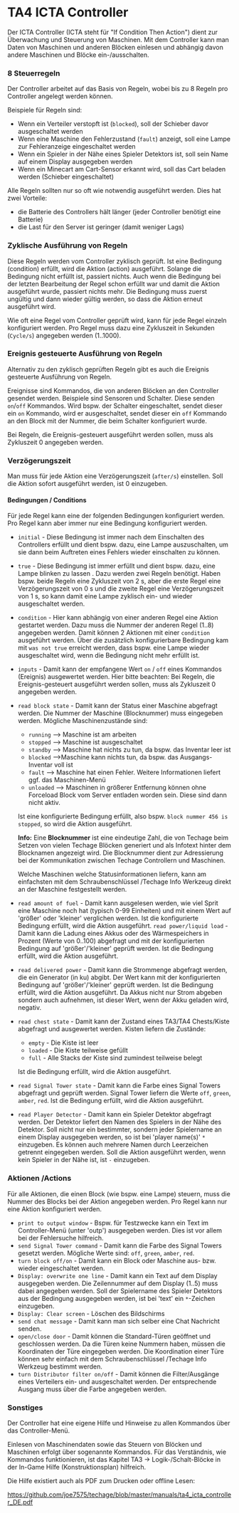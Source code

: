 # TA4 ICTA Controller

Der ICTA Controller (ICTA steht für "If Condition Then Action") dient zur Überwachung und Steuerung von Maschinen. Mit dem Controller kann man Daten von Maschinen und anderen Blöcken einlesen und abhängig davon andere Maschinen und Blöcke ein-/ausschalten.

### 8 Steuerregeln

Der Controller arbeitet auf das Basis von Regeln, wobei bis zu 8 Regeln pro Controller angelegt werden können.

Beispiele für Regeln sind:

- Wenn ein Verteiler verstopft ist (```blocked```), soll der Schieber davor ausgeschaltet werden
- Wenn eine Maschine den Fehlerzustand (`fault`) anzeigt, soll eine Lampe zur Fehleranzeige eingeschaltet werden
- Wenn ein Spieler in der Nähe eines Spieler Detektors ist, soll sein Name auf einem Display ausgegeben werden
- Wenn ein Minecart am Cart-Sensor erkannt wird, soll das Cart beladen werden (Schieber eingeschaltet)

Alle Regeln sollten nur so oft wie notwendig ausgeführt werden. Dies hat zwei Vorteile:

- die Batterie des Controllers hält länger (jeder Controller benötigt eine Batterie)
- die Last für den Server ist geringer (damit weniger Lags)

### Zyklische Ausführung von Regeln

Diese Regeln werden vom Controller zyklisch geprüft. Ist eine Bedingung (condition) erfüllt, wird die Aktion (action) ausgeführt. Solange die Bedingung nicht erfüllt ist, passiert nichts. Auch wenn die Bedingung bei der letzten Bearbeitung der Regel schon erfüllt war und damit die Aktion ausgeführt wurde, passiert nichts mehr. Die Bedingung muss zuerst ungültig und dann wieder gültig werden, so dass die Aktion erneut ausgeführt wird.

Wie oft eine Regel vom Controller geprüft wird, kann für jede Regel einzeln konfiguriert werden. Pro Regel muss dazu eine Zykluszeit in Sekunden (`Cycle/s`) angegeben werden (1..1000). 

### Ereignis gesteuerte Ausführung von Regeln

Alternativ zu den zyklisch geprüften Regeln gibt es auch die Ereignis gesteuerte Ausführung von Regeln.

Ereignisse sind Kommandos, die von anderen Blöcken an den Controller gesendet werden. Beispiele sind Sensoren und Schalter. Diese senden `on`/`off` Kommandos. Wird bspw. der Schalter eingeschaltet, sendet dieser ein `on` Kommando, wird er ausgeschaltet, sendet dieser ein `off` Kommando an den Block mit der Nummer, die beim Schalter konfiguriert wurde.

Bei Regeln, die Ereignis-gesteuert ausgeführt werden sollen, muss als Zykluszeit 0 angegeben werden.

### Verzögerungszeit 

Man muss für jede Aktion eine Verzögerungszeit (```after/s```) einstellen. Soll die Aktion sofort ausgeführt werden, ist 0 einzugeben.

#### Bedingungen / Conditions

Für jede Regel kann eine der folgenden Bedingungen konfiguriert werden. Pro Regel kann aber immer nur eine Bedingung konfiguriert werden.

- `initial` - Diese Bedingung ist immer nach dem Einschalten des Controllers erfüllt und dient bspw. dazu, eine Lampe auszuschalten, um sie dann beim Auftreten eines Fehlers wieder einschalten zu können.

- `true` - Diese Bedingung ist immer erfüllt und dient bspw. dazu, eine Lampe blinken zu lassen . Dazu werden zwei Regeln benötigt. Haben bspw. beide Regeln eine Zykluszeit von 2 s, aber die erste Regel eine Verzögerungszeit von 0 s und die zweite Regel eine Verzögerungszeit von 1 s, so kann damit eine Lampe zyklisch ein- und wieder ausgeschaltet werden.

- `condition` - Hier kann abhängig von einer anderen Regel eine Aktion gestartet werden. Dazu muss die Nummer der anderen Regel (1..8) angegeben werden. Damit können 2 Aktionen mit einer `condition` ausgeführt werden. Über die zusätzlich konfigurierbare Bedingung kam mit  `was not true` erreicht werden, dass bspw. eine Lampe wieder ausgeschaltet wird, wenn die Bedingung nicht mehr erfüllt ist.

- `inputs` - Damit kann der empfangene Wert `on` / `off` eines Kommandos (Ereignis) ausgewertet werden.  Hier bitte beachten: Bei Regeln, die Ereignis-gesteuert ausgeführt werden sollen, muss als Zykluszeit 0 angegeben werden.

- `read block state` - Damit kann der Status einer Maschine abgefragt werden. Die Nummer der Maschine (Blocknummer) muss eingegeben werden. Mögliche Maschinenzustände sind:
  
    - `running` --> Maschine ist am arbeiten
    - `stopped` --> Maschine ist ausgeschaltet
    - `standby` --> Maschine hat nichts zu tun, da bspw. das Inventar leer ist
    - `blocked` -->Maschine kann nichts tun, da bspw. das Ausgangs-Inventar voll ist
    - `fault` --> Maschine hat einen Fehler. Weitere Informationen liefert ggf. das Maschinen-Menü
    - `unloaded` --> Maschinen in größerer Entfernung können ohne Forceload Block vom Server entladen worden sein. Diese sind dann nicht aktiv.
    
    Ist eine konfigurierte Bedingung erfüllt, also bspw. `block nummer 456 is stopped`, so wird die Aktion ausgeführt.
    
    **Info:** Eine **Blocknummer** ist eine eindeutige Zahl, die von Techage beim Setzen von vielen Techage Blöcken generiert und als Infotext hinter dem Blocknamen angezeigt wird. Die Blocknummer dient zur Adressierung bei der Kommunikation zwischen Techage Controllern und Maschinen. 

  Welche Maschinen welche Statusinformationen liefern, kann am einfachsten mit dem Schraubenschlüssel /Techage Info Werkzeug direkt an der Maschine festgestellt werden.
  
- `read amount of fuel` - Damit kann ausgelesen werden, wie viel Sprit eine Maschine noch hat (typisch 0-99 Einheiten) und mit einem Wert auf 'größer' oder 'kleiner' verglichen werden. Ist die konfigurierte Bedingung erfüllt, wird die Aktion ausgeführt.
    `read power/liquid load` - Damit kann die Ladung eines Akkus oder des Wärmespeichers in Prozent (Werte von 0..100) abgefragt und mit der konfigurierten Bedingung auf 'größer'/'kleiner' geprüft werden. Ist die Bedingung erfüllt, wird die Aktion ausgeführt.

- `read delivered power` - Damit kann die Strommenge abgefragt werden, die ein Generator (in ku) abgibt. Der Wert kann mit der konfigurierten Bedingung auf 'größer'/'kleiner' geprüft werden. Ist die Bedingung erfüllt, wird die Aktion ausgeführt. Da Akkus nicht nur Strom abgeben sondern auch aufnehmen, ist dieser Wert, wenn der Akku geladen wird, negativ.

- `read chest state` - Damit kann der Zustand eines TA3/TA4  Chests/Kiste abgefragt und ausgewertet werden. Kisten liefern die Zustände:

    - `empty` - Die Kiste ist leer
    - `loaded` - Die Kiste teilweise gefüllt
    - `full` - Alle Stacks der Kiste sind zumindest teilweise belegt

    Ist die Bedingung erfüllt, wird die Aktion ausgeführt.

- `read Signal Tower state` - Damit kann die Farbe eines Signal Towers abgefragt und geprüft werden. Signal Tower liefern die Werte `off`, `green`, `amber`, `red`. Ist die Bedingung erfüllt, wird die Aktion ausgeführt.

- `read Player Detector` - Damit kann ein Spieler Detektor abgefragt werden. Der Detektor liefert den Namen des Spielers in der Nähe des Detektor. Soll nicht nur ein bestimmter, sondern jeder Spielername an einem Display ausgegeben werden, so ist bei 'player name(s)'  `*` einzugeben.
    Es können auch mehrere Namen durch Leerzeichen getrennt eingegeben werden. Soll die Aktion ausgeführt werden, wenn kein Spieler in der Nähe ist, ist `-` einzugeben.

### Aktionen /Actions

Für alle Aktionen, die einen Block (wie bspw. eine Lampe) steuern, muss die Nummer des Blocks bei der Aktion angegeben werden. Pro Regel kann nur eine Aktion konfiguriert werden.

- `print to output window` - Bspw. für Testzwecke kann ein Text im Controller-Menü (unter 'outp') ausgegeben werden. Dies ist vor allem bei der Fehlersuche hilfreich.
- `send Signal Tower command` - Damit kann die Farbe des Signal Towers gesetzt werden. Mögliche Werte sind: `off`, `green`, `amber`, `red`. 
- `turn block off/on` - Damit kann ein Block oder Maschine aus- bzw. wieder eingeschaltet werden.
- `Display: overwrite one line` - Damit kann ein Text auf dem Display ausgegeben werden. Die Zeilennummer auf dem Display (1..5) muss dabei angegeben werden.
  Soll der Spielername des Spieler Detektors aus der Bedingung ausgegeben werden, ist bei 'text' ein
   `*`-Zeichen einzugeben.
- `Display: Clear screen` - Löschen des Bildschirms
- `send chat message` - Damit kann man sich selber eine Chat Nachricht senden.
- `open/close door` - Damit können die Standard-Türen geöffnet und geschlossen werden. Da die Türen keine Nummern haben, müssen die Koordinaten der Türe eingegeben werden. Die Koordination einer Türe können sehr einfach mit dem Schraubenschlüssel /Techage Info Werkzeug bestimmt werden.
- `turn Distributor filter on/off` - Damit können die Filter/Ausgänge eines Verteilers ein- und ausgeschaltet werden. Der entsprechende  Ausgang muss über die Farbe angegeben werden.

### Sonstiges

Der Controller hat eine eigene Hilfe und Hinweise zu allen Kommandos über das Controller-Menü.

Einlesen von Maschinendaten sowie das Steuern von Blöcken und Maschinen erfolgt über sogenannte Kommandos. Für das Verständnis, wie Kommandos funktionieren, ist das Kapitel TA3 -> Logik-/Schalt-Blöcke in der In-Game Hilfe (Konstruktionsplan) hilfreich. 

Die Hilfe existiert auch als PDF zum Drucken oder offline Lesen:

https://github.com/joe7575/techage/blob/master/manuals/ta4_icta_controller_DE.pdf





